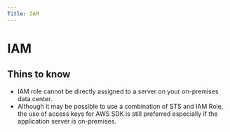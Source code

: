 ```yaml
---
Title: IAM
---
```


# IAM

## Thins to know

- IAM role cannot be directly assigned to a server on your on-premises data center.
- Although it may be possible to use a combination of STS and IAM Role, the use of access keys for AWS SDK is still preferred especially if the application server is on-premises.

